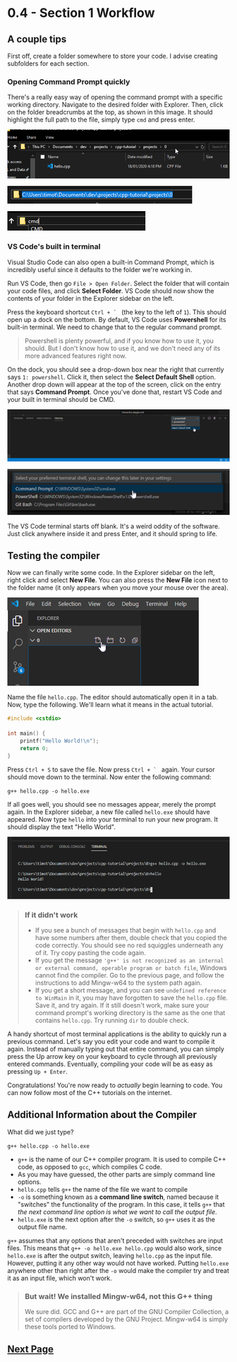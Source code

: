 # 0.4 - Section 1 Workflow

## A couple tips

First off, create a folder somewhere to store your code. I advise creating subfolders for each section.

### Opening Command Prompt quickly

There's a really easy way of opening the command prompt with a specific working directory. Navigate to the desired folder with Explorer. Then, click on the folder breadcrumbs at the top, as shown in this image. It should highlight the full path to the file, simply type `cmd` and press enter.

![Quickly opening CMD 1](https://github.com/raviddog/cpp-tutorial/blob/master/img/0/0.4.01-quick_cmd1.png "Quickly opening CMD 1")

![Quickly opening CMD 2](https://github.com/raviddog/cpp-tutorial/blob/master/img/0/0.4.02-quick_cmd2.png "Quickly opening CMD 2")

![Quickly opening CMD 3](https://github.com/raviddog/cpp-tutorial/blob/master/img/0/0.4.03-quick_cmd3.png "Quickly opening CMD 3")

### VS Code's built in terminal

Visual Studio Code can also open a built-in Command Prompt, which is incredibly useful since it defaults to the folder we're working in.

Run VS Code, then go `File > Open Folder`. Select the folder that will contain your code files, and click **Select Folder**. VS Code should now show the contents of your folder in the Explorer sidebar on the left.

Press the keyboard shortcut ``Ctrl + ` `` (the key to the left of `1`). This should open up a dock on the bottom. By default, VS Code uses **Powershell** for its built-in terminal. We need to change that to the regular command prompt.

> Powershell is plenty powerful, and if you know how to use it, you should. But I don't know how to use it, and we don't need any of its more advanced features right now.

On the dock, you should see a drop-down box near the right that currently says `1: powershell`. Click it, then select the **Select Default Shell** option. Another drop down will appear at the top of the screen, click on the entry that says **Command Prompt**. Once you've done that, restart VS Code and your built in terminal should be CMD.

![Switching Default Terminal](https://github.com/raviddog/cpp-tutorial/blob/master/img/0/0.4.04-switch_terminal.png "Switching Default Terminal")

![Setting default terminal to CMD](https://github.com/raviddog/cpp-tutorial/blob/master/img/0/0.4.05-switch_terminal2.png "Setting default terminal to CMD")

The VS Code terminal starts off blank. It's a weird oddity of the software. Just click anywhere inside it and press Enter, and it should spring to life.

## Testing the compiler

Now we can finally write some code. In the Explorer sidebar on the left, right click and select **New File**. You can also press the **New File** icon next to the folder name (it only appears when you move your mouse over the area).

![Creating a new file in VS Code](https://github.com/raviddog/cpp-tutorial/blob/master/img/0/0.4.06-vscode_newfile.png "Creating a new file in VS Code")

Name the file `hello.cpp`. The editor should automatically open it in a tab. Now, type the following. We'll learn what it means in the actual tutorial.

```c++
#include <cstdio>

int main() {
    printf("Hello World!\n");
    return 0;
}
```

Press `Ctrl + S` to save the file. Now press ``Ctrl + ` `` again. Your cursor should move down to the terminal. Now enter the following command:

`g++ hello.cpp -o hello.exe`

If all goes well, you should see no messages appear, merely the prompt again. In the Explorer sidebar, a new file called `hello.exe` should have appeared. Now type `hello` into your terminal to run your new program. It should display the text "Hello World".

![Hello World!](https://github.com/raviddog/cpp-tutorial/blob/master/img/0/0.4.07-hello.png "Hello World!")

> ### If it didn't work
>
> - If you see a bunch of messages that begin with `hello.cpp` and have some numbers after them, double check that you copied the code correctly. You should see no red squiggles underneath any of it. Try copy pasting the code again.
> - If you get the message `'g++' is not recognized as an internal or external command,
operable program or batch file`, Windows cannot find the compiler. Go to the previous page, and follow the instructions to add Mingw-w64 to the system path again.
> - If you get a short message, and you can see `undefined reference to WinMain` in it, you may have forgotten to save the `hello.cpp` file. Save it, and try again. If it still doesn't work, make sure your command prompt's working directory is the same as the one that contains `hello.cpp`. Try running `dir` to double check.

A handy shortcut of most terminal applications is the ability to quickly run a previous command. Let's say you edit your code and want to compile it again. Instead of manually typing out that entire command, you can simply press the Up arrow key on your keyboard to cycle through all previously entered commands. Eventually, compiling your code will be as easy as pressing `Up + Enter`.

Congratulations! You're now ready to *actually* begin learning to code. You can now follow most of the C++ tutorials on the internet.

## Additional Information about the Compiler

What did we just type?

`g++ hello.cpp -o hello.exe`

- `g++` is the name of our C++ compiler program. It is used to compile C++ code, as opposed to `gcc`, which compiles C code.
- As you may have guessed, the other parts are simply command line options.
- `hello.cpp` tells `g++` the name of the file we want to compile
- `-o` is something known as a **command line switch**, named because it "switches" the functionality of the program. In this case, it tells `g++` that *the next command line option is what we want to call the output file*.
- `hello.exe` is the next option after the `-o` switch, so `g++` uses it as the output file name.

`g++` assumes that any options that aren't preceded with switches are input files. This means that `g++ -o hello.exe hello.cpp` would also work, since `hello.exe` is after the output switch, leaving `hello.cpp` as the input file. However, putting it any other way would not have worked. Putting `hello.exe` anywhere other than right after the `-o` would make the compiler try and treat it as an input file, which won't work.

> ### But wait! We installed Mingw-w64, not this G++ thing
>
> We sure did. GCC and G++ are part of the GNU Compiler Collection, a set of compilers developed by the GNU Project. Mingw-w64 is simply these tools ported to Windows.

## [Next Page](1.0.Overview)
